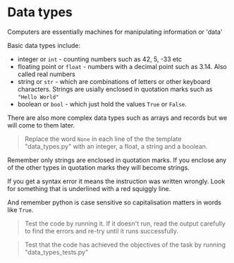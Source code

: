 # Data types
Computers are essentially machines for manipulating information or 'data'

Basic data types include:

* integer or `int` - counting numbers such as 42, 5, -33 etc
* floating point or `float` - numbers with a decimal point such as 3.14.
Also called real numbers
* string or `str` - which are combinations of letters or other keyboard characters.
Strings are usially enclosed in quotation marks such as `"Hello World"`
* boolean or `bool` - which just hold the values `True` or `False`.

There are also more complex data types such as arrays and records
but we will come to them later.

> Replace the word `None` in each line of the the template "data_types.py" with an integer,
 a float, a string and a boolean.

Remember only strings are enclosed in quotation marks. If you enclose any
of the other types in quotation marks they will become strings.

If you get a syntax error it means the instruction was written wrongly.
Look for something that is underlined with a red squiggly line.

And remember python is case sensitive so capitalisation
 matters in words like `True`.
 
> Test the code by running it. If it doesn't run, read the output carefully 
to find the errors and re-try until it runs successfully.

> Test that the code has achieved the objectives of the task by running 
"data_types_tests.py"


